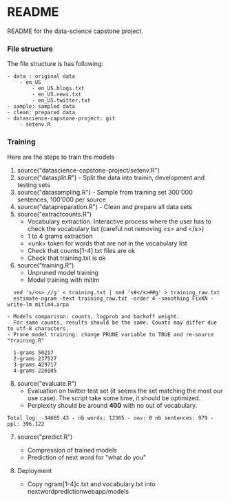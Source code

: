 README
=======
README for the data-science capstone project.

### File structure
The file structure is has following:
``` 
- data : original data
    - en_US
        - en_US.blogs.txt
        - en_US.news.txt
        - en_US.twitter.txt
- sample: sampled data
- clean: prepared data
- datascience-capstone-project: git
    - setenv.R
 ``` 

### Training
Here  are the steps to train the models

1. source("datascience-capstone-project/setenv.R")
2. source("datasplit.R") - Split the data into trainin, development and testing sets
3. source("datasampling.R") - Sample from training set 300'000 sentences, 100'000 per source
4. source("datapreparation.R") - Clean and prepare all data sets
5. source("extractcounts.R")
    - Vocabulary extraction. Interactive process where the user has to check the vocabulary list
      (careful not removing \<s\> and \</s\>)
    - 1 to 4 grams extraction
    - \<unk\> token for words that are not in the vocabulary list
    - Check that counts[1-4].txt files are ok
    - Check that training.txt is ok
6. source("training.R")
    - Unpruned model training
    - Model training with mitlm
  ```
    sed 's/<s> //g' < training.txt | sed 's#</s>##g' > training_raw.txt
    estimate-ngram -text training_raw.txt -order 4 -smoothing FixKN -write-lm mitlm4.arpa
  ```
    - Models comparison: counts, logprob and backoff weight.
      For same counts, results should be the same. Counts may differ due to utf-8 characters.
    - Prune model training: change PRUNE variable to TRUE and re-source "training.R"
  ```
    1-grams 50217 
    2-grams 237527 
    3-grams 429717 
    4-grams 220105 
  ```
8. source("evaluate.R")
   - Evaluation on twitter test set (it seems the set matching the most our use case). The script take
     some time, it should be optimized.
   - Perplexity should be around **400** with no out of vocabulary.
 ```
 Total log: -34665.43 - nb words: 12365 - oov: 0 nb sentences: 979 - ppl: 396.122
 ```
7. source("predict.R")
    - Compression of trained models
    - Prediction of next word for "what do you"

8. Deployment
    - Copy ngram[1-4]c.txt and vocabulary.txt into nextwordpredictionwebapp/models
